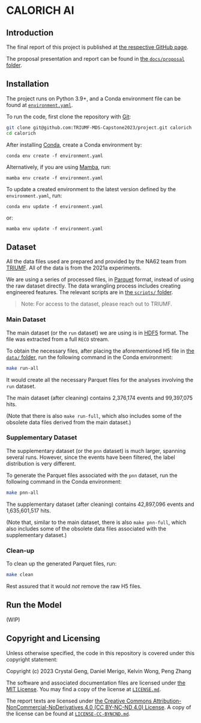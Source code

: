 # CALORICH AI

## Introduction

The final report of this project is published at [the respective GitHub page](https://triumf-mds-capstone2023.github.io/project).

The proposal presentation and report can be found in [the `docs/proposal` folder](docs/proposal).

## Installation

The project runs on Python 3.9+, and a Conda environment file can be found at [`environment.yaml`](environment.yaml).

To run the code, first clone the repository with [Git](https://git-scm.org/):

```bash
git clone git@github.com:TRIUMF-MDS-Capstone2023/project.git calorich
cd calorich
```

After installing [Conda](https://github.com/conda/conda), create a Conda environment by:

```
conda env create -f environment.yaml
```

Alternatively, if you are using [Mamba](https://github.com/mamba-org/mamba), run:

```
mamba env create -f environment.yaml
```

To update a created environment to the latest version defined by the `environment.yaml`, run:

```
conda env update -f environment.yaml
```

or:

```
mamba env update -f environment.yaml
```

## Dataset

All the data files used are prepared and provided by the NA62 team from [TRIUMF](https://triumf.ca/). All of the data is from the 2021a experiments.

We are using a series of processed files, in [Parquet](https://parquet.apache.org/) format, instead of using the raw dataset directly. The data wrangling process includes creating engineered features. The relevant scripts are in [the `scripts/` folder](scripts/).

> Note: For access to the dataset, please reach out to TRIUMF.

### Main Dataset

The main dataset (or the `run` dataset) we are using is in [HDF5](https://www.loc.gov/preservation/digital/formats/fdd/fdd000229.shtml) format. The file was extracted from a full `RECO` stream.

To obtain the necessary files, after placing the aforementioned H5 file in [the `data/` folder](data/), run the following command in the Conda environment:

```bash
make run-all
```

It would create all the necessary Parquet files for the analyses involving the `run` dataset.

The main dataset (after cleaning) contains 2,376,174 events and 99,397,075 hits.

(Note that there is also `make run-full`, which also includes some of the obsolete data files derived from the main dataset.)

### Supplementary Dataset

The supplementary dataset (or the `pnn` dataset) is much larger, spanning several runs. However, since the events have been filtered, the label distribution is very different.

To generate the Parquet files associated with the `pnn` dataset, run the following command in the Conda environment:

```bash
make pnn-all
```

The supplementary dataset (after cleaning) contains 42,897,096 events and 1,635,601,517 hits.

(Note that, similar to the main dataset, there is also `make pnn-full`, which also includes some of the obsolete data files associated with the supplementary dataset.)

### Clean-up

To clean up the generated Parquet files, run:

```bash
make clean
```

Rest assured that it would _not_ remove the raw H5 files.

## Run the Model

(WIP)

## Copyright and Licensing

Unless otherwise specified, the code in this repository is covered under this copyright statement:

Copyright (c) 2023 Crystal Geng, Daniel Merigo, Kelvin Wong, Peng Zhang

The software and associated documentation files are licensed under [the MIT License](https://opensource.org/license/mit/). You may find a copy of the license at [`LICENSE.md`](LICENSE.md).

The report texts are licensed under [the Creative Commons Attribution-NonCommercial-NoDerivatives 4.0 (CC BY-NC-ND 4.0) License](https://creativecommons.org/licenses/by-nc-nd/4.0/). A copy of the license can be found at [`LICENSE-CC-BYNCND.md`](LICENSE-CC-BYNCND.md).
